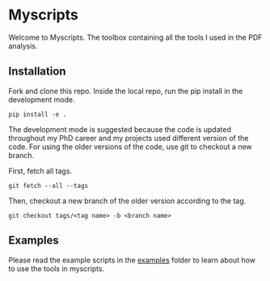 # Myscripts

Welcome to Myscripts. The toolbox containing all the tools I used in the PDF analysis.

## Installation

Fork and clone this repo. Inside the local repo, run the pip install in the development mode.

``
pip install -e .
``

The development mode is suggested because the code is updated throughout my PhD career and my projects used different
version of the code. For using the older versions of the code, use git to checkout a new branch.

First, fetch all tags.

``
git fetch --all --tags
``

Then, checkout a new branch of the older version according to the tag.

``
git checkout tags/<tag name> -b <branch name>
``

## Examples

Please read the example scripts in the [examples](examples) folder to learn about how to use the tools in myscripts.
